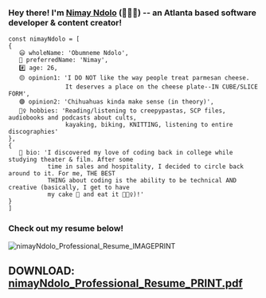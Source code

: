 ### Hey there! I'm [Nimay Ndolo](https://nimayndolo.com/) (🙆🏾‍♀️) -- an Atlanta based software developer & content creator!

```
const nimayNdolo = [
{
   😃 wholeName: 'Obumneme Ndolo',
   🤠 preferredName: 'Nimay',
   #️⃣ age: 26,
   🟡 opinion1: 'I DO NOT like the way people treat parmesan cheese. 
                It deserves a place on the cheese plate--IN CUBE/SLICE FORM',
   🟣 opinion2: 'Chihuahuas kinda make sense (in theory)',
   🚣‍♀️ hobbies: 'Reading/listening to creepypastas, SCP files, audiobooks and podcasts about cults,
                kayaking, biking, KNITTING, listening to entire discographies'
},
{
   📖 bio: 'I discovered my love of coding back in college while studying theater & film. After some
           time in sales and hospitality, I decided to circle back around to it. For me, THE BEST 
           THING about coding is the ability to be technical AND creative (basically, I get to have 
           my cake 🍰 and eat it 💁🏾‍♀️)!'
}
]
```

### Check out my resume below!

![nimayNdolo_Professional_Resume_IMAGEPRINT](https://media.git.generalassemb.ly/user/35033/files/35babe80-e0b7-11eb-8912-cc4bb2418be5)

## DOWNLOAD: [nimayNdolo_Professional_Resume_PRINT.pdf](https://github.com/NimayNdolo/theInteractyMERN-backend/files/6792917/nimayNdolo_Professional_Resume_PRINT.pdf)



<!--
**NimayNdolo/NimayNdolo** is a ✨ _special_ ✨ repository because its `README.md` (this file) appears on your GitHub profile.

Here are some ideas to get you started:

- 🔭 I’m currently working on ...
- 🌱 I’m currently learning ...
- 👯 I’m looking to collaborate on ...
- 🤔 I’m looking for help with ...
- 💬 Ask me about ...
- 📫 How to reach me: ...
- 😄 Pronouns: ...
- ⚡ Fun fact: ...
-->
